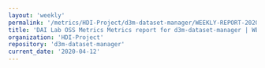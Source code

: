 ```yaml
---
layout: 'weekly'
permalink: '/metrics/HDI-Project/d3m-dataset-manager/WEEKLY-REPORT-2020-04-12'
title: 'DAI Lab OSS Metrics Metrics report for d3m-dataset-manager | WEEKLY-REPORT-2020-04-12'
organization: 'HDI-Project'
repository: 'd3m-dataset-manager'
current_date: '2020-04-12'
---
```

